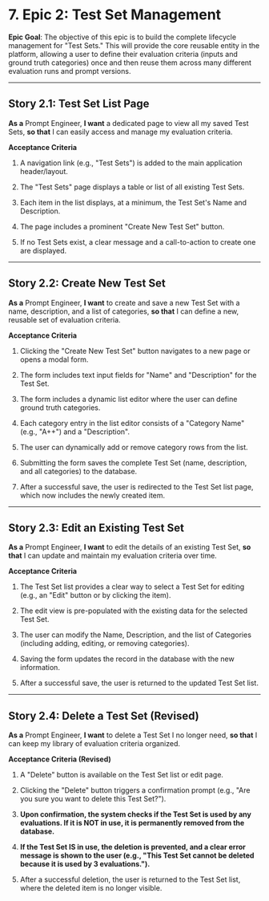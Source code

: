 # 7. Epic 2: Test Set Management

**Epic Goal**: The objective of this epic is to build the complete lifecycle management for "Test Sets." This will provide the core reusable entity in the platform, allowing a user to define their evaluation criteria (inputs and ground truth categories) once and then reuse them across many different evaluation runs and prompt versions.

---

## Story 2.1: Test Set List Page

**As a** Prompt Engineer, **I want** a dedicated page to view all my saved Test Sets, **so that** I can easily access and manage my evaluation criteria.

**Acceptance Criteria**

1. A navigation link (e.g., "Test Sets") is added to the main application header/layout.
    
2. The "Test Sets" page displays a table or list of all existing Test Sets.
    
3. Each item in the list displays, at a minimum, the Test Set's Name and Description.
    
4. The page includes a prominent "Create New Test Set" button.
    
5. If no Test Sets exist, a clear message and a call-to-action to create one are displayed.
    

---

## Story 2.2: Create New Test Set

**As a** Prompt Engineer, **I want** to create and save a new Test Set with a name, description, and a list of categories, **so that** I can define a new, reusable set of evaluation criteria.

**Acceptance Criteria**

1. Clicking the "Create New Test Set" button navigates to a new page or opens a modal form.
    
2. The form includes text input fields for "Name" and "Description" for the Test Set.
    
3. The form includes a dynamic list editor where the user can define ground truth categories.
    
4. Each category entry in the list editor consists of a "Category Name" (e.g., "A++") and a "Description".
    
5. The user can dynamically add or remove category rows from the list.
    
6. Submitting the form saves the complete Test Set (name, description, and all categories) to the database.
    
7. After a successful save, the user is redirected to the Test Set list page, which now includes the newly created item.
    

---

## Story 2.3: Edit an Existing Test Set

**As a** Prompt Engineer, **I want** to edit the details of an existing Test Set, **so that** I can update and maintain my evaluation criteria over time.

**Acceptance Criteria**

1. The Test Set list provides a clear way to select a Test Set for editing (e.g., an "Edit" button or by clicking the item).
    
2. The edit view is pre-populated with the existing data for the selected Test Set.
    
3. The user can modify the Name, Description, and the list of Categories (including adding, editing, or removing categories).
    
4. Saving the form updates the record in the database with the new information.
    
5. After a successful save, the user is returned to the updated Test Set list.
    

---

## **Story 2.4: Delete a Test Set (Revised)**

**As a** Prompt Engineer, **I want** to delete a Test Set I no longer need, **so that** I can keep my library of evaluation criteria organized.

**Acceptance Criteria (Revised)**

1. A "Delete" button is available on the Test Set list or edit page.
    
2. Clicking the "Delete" button triggers a confirmation prompt (e.g., "Are you sure you want to delete this Test Set?").
    
3. **Upon confirmation, the system checks if the Test Set is used by any evaluations. If it is NOT in use, it is permanently removed from the database.**
    
4. **If the Test Set IS in use, the deletion is prevented, and a clear error message is shown to the user (e.g., "This Test Set cannot be deleted because it is used by 3 evaluations.").**
    
5. After a successful deletion, the user is returned to the Test Set list, where the deleted item is no longer visible.
